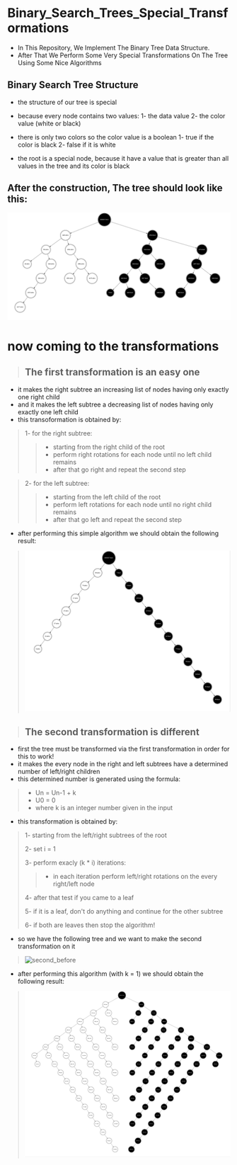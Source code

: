 # Binary_Search_Trees_Special_Transformations

* In This Repository, We Implement The Binary Tree Data Structure.
* After That We Perform Some Very Special Transformations On The Tree Using Some Nice Algorithms

## Binary Search Tree Structure

* the structure of our tree is special
* because every node contains two values:
    1- the data value
    2- the color value (white or black)

* there is only two colors so the color value is a boolean
    1- true if the color is black
    2- false if it is white

* the root is a special node, because it have a value that is greater than all values in the tree and its color is black



## After the construction, The tree should look like this:

![tree](./out/tree.jpg)


# now coming to the transformations

>## The first transformation is an easy one
* it makes the right subtree an increasing list of nodes having only exactly one right child
* and it makes the left subtree a decreasing list of nodes having only exactly one left child
* this transoformation is obtained by:
>1- for the right subtree:
>> * starting from the right child of the root
>> * perform right rotations for each node until no left child remains
>> * after that go right and repeat the second step
    
>2- for the left subtree:
>> * starting from the left child of the root
>> * perform left rotations for each node until no right child remains
>> * after that go left and repeat the second step

    
* after performing this simple algorithm we should obtain the following result:
>![first](./out/first_transformation.jpg)

>## The second transformation is different
* first the tree must be transformed via the first transformation in order for this to work!
* it makes the every node in the right and left subtrees have a determined number of left/right children
* this determined number is generated using the formula:
> * Un = Un-1 + k
> * U0 = 0
> * where k is an integer number given in the input

* this transformation is obtained by:
> 1- starting from the left/right subtrees of the root
>>
> 2- set i = 1
>>
> 3- perform exacly (k * i) iterations:
>> * in each iteration perform left/right rotations on the every right/left node
>>
> 4- after that test if you came to a leaf
>>
> 5- if it is a leaf, don't do anything and continue for the other subtree
>>
> 6- if both are leaves then stop the algorithm!



* so we have the following tree and we want to make the second transformation on it
>![second_before](./out/second_transformation_before.jpg)

* after performing this algorithm (with k = 1) we should obtain the following result:
>![second_after](./out/second_transformation_after.jpg)